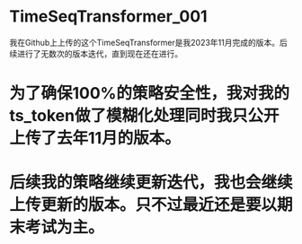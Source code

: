 # TimeSeqTransformer_001
我在Github上上传的这个TimeSeqTransformer是我2023年11月完成的版本。后续进行了无数次的版本迭代，直到现在还在进行。
# 为了确保100%的策略安全性，我对我的ts_token做了模糊化处理同时我只公开上传了去年11月的版本。
# 后续我的策略继续更新迭代，我也会继续上传更新的版本。只不过最近还是要以期末考试为主。
